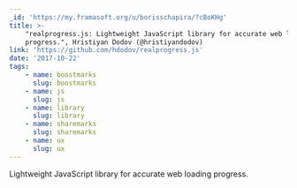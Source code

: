 ```yaml
---
_id: 'https://my.framasoft.org/u/borisschapira/?cBoKHg'
title: >-
    "realprogress.js: Lightweight JavaScript library for accurate web loading
    progress.", Hristiyan Dodov (@hristiyandodov)
link: 'https://github.com/hdodov/realprogress.js'
date: '2017-10-22'
tags:
    - name: boostmarks
      slug: boostmarks
    - name: js
      slug: js
    - name: library
      slug: library
    - name: sharemarks
      slug: sharemarks
    - name: ux
      slug: ux
---
```


<div class="markdown"><p>Lightweight JavaScript library for accurate web loading progress.
</p></div>
